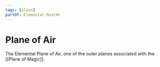 ```yaml
---
tags: [place]
partOf: Elemental Realms
---
```


# Plane of Air

The Elemental Plane of Air, one of the outer planes associated with the [[Plane of Magic]].